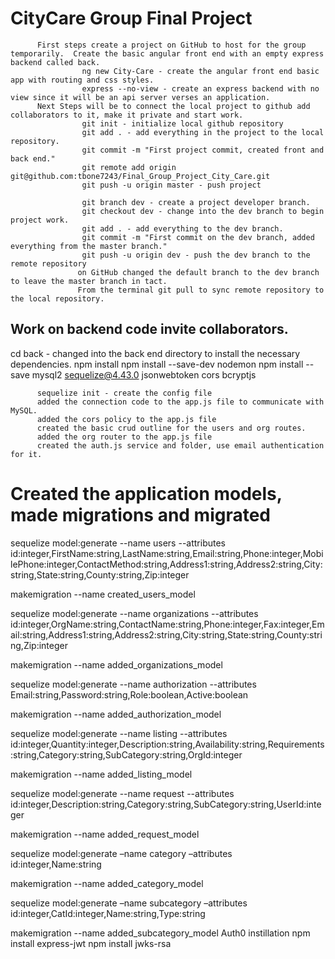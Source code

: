 # CityCare Group Final Project

          First steps create a project on GitHub to host for the group temporarily.  Create the basic angular front end with an empty express backend called back.
                    ng new City-Care - create the angular front end basic app with routing and css styles.
                    express --no-view - create an express backend with no view since it will be an api server verses an application. 
          Next Steps will be to connect the local project to github add collaborators to it, make it private and start work. 
                    git init - initialize local github repository
                    git add . - add everything in the project to the local repository.
                    git commit -m "First project commit, created front and back end."
                    git remote add origin git@github.com:tbone7243/Final_Group_Project_City_Care.git
                    git push -u origin master - push project 

                    git branch dev - create a project developer branch.         
                    git checkout dev - change into the dev branch to begin project work.
                    git add . - add everything to the dev branch.
                    git commit -m "First commit on the dev branch, added everything from the master branch."
                    git push -u origin dev - push the dev branch to the remote repository
                   on GitHub changed the default branch to the dev branch to leave the master branch in tact. 
                   From the terminal git pull to sync remote repository to the local repository. 



## Work on backend code invite collaborators. 

cd back - changed into the back end directory to install the necessary dependencies. 
          npm install 
          npm install --save-dev nodemon
          npm install --save mysql2 sequelize@4.43.0 jsonwebtoken cors bcryptjs

          sequelize init - create the config file
          added the connection code to the app.js file to communicate with MySQL.
          added the cors policy to the app.js file
          created the basic crud outline for the users and org routes. 
          added the org router to the app.js file
          created the auth.js service and folder, use email authentication for it. 

# Created the application models, made migrations and migrated 

sequelize model:generate --name users --attributes id:integer,FirstName:string,LastName:string,Email:string,Phone:integer,MobilePhone:integer,ContactMethod:string,Address1:string,Address2:string,City:string,State:string,County:string,Zip:integer

makemigration --name created_users_model

sequelize model:generate --name organizations --attributes id:integer,OrgName:string,ContactName:string,Phone:integer,Fax:integer,Email:string,Address1:string,Address2:string,City:string,State:string,County:string,Zip:integer

makemigration --name added_organizations_model

sequelize model:generate --name authorization --attributes Email:string,Password:string,Role:boolean,Active:boolean

makemigration --name added_authorization_model

sequelize model:generate --name listing --attributes id:integer,Quantity:integer,Description:string,Availability:string,Requirements:string,Category:string,SubCategory:string,OrgId:integer

makemigration --name added_listing_model

sequelize model:generate --name request --attributes id:integer,Description:string,Category:string,SubCategory:string,UserId:integer

makemigration --name added_request_model

sequelize model:generate –name category –attributes id:integer,Name:string

makemigration --name added_category_model

sequelize model:generate –name subcategory –attributes id:integer,CatId:integer,Name:string,Type:string

makemigration --name added_subcategory_model
Auth0 instillation
npm install express-jwt
npm install jwks-rsa
